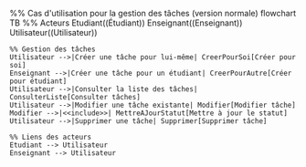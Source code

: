 %% Cas d'utilisation pour la gestion des tâches (version normale)
flowchart TB
%% Acteurs
Etudiant((Étudiant))
Enseignant((Enseignant))
Utilisateur((Utilisateur))

    %% Gestion des tâches
    Utilisateur -->|Créer une tâche pour lui-même| CreerPourSoi[Créer pour soi]
    Enseignant -->|Créer une tâche pour un étudiant| CreerPourAutre[Créer pour étudiant]
    Utilisateur -->|Consulter la liste des tâches| ConsulterListe[Consulter tâches]
    Utilisateur -->|Modifier une tâche existante| Modifier[Modifier tâche]
    Modifier -->|<<include>>| MettreAJourStatut[Mettre à jour le statut]
    Utilisateur -->|Supprimer une tâche| Supprimer[Supprimer tâche]

    %% Liens des acteurs
    Etudiant --> Utilisateur
    Enseignant --> Utilisateur
